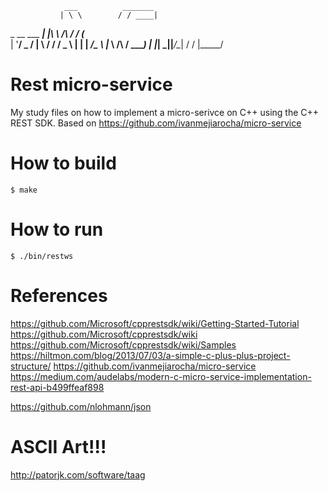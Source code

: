                 ___          _______ 
               | \ \        / / ____|
  _ __ ___  ___| |\ \  /\  / / (___  
 | '__/ _ \/ __| __\ \/  \/ / \___ \ 
 | | |  __/\__ \ |_ \  /\  /  ____) |
 |_|  \___||___/\__| \/  \/  |_____/ 


# Rest micro-service

My study files on how to implement a micro-serivce on C++ using the C++ REST SDK.
Based on https://github.com/ivanmejiarocha/micro-service

# How to build
	$ make

# How to run
	$ ./bin/restws


# References

https://github.com/Microsoft/cpprestsdk/wiki/Getting-Started-Tutorial
https://github.com/Microsoft/cpprestsdk/wiki
https://github.com/Microsoft/cpprestsdk/wiki/Samples
https://hiltmon.com/blog/2013/07/03/a-simple-c-plus-plus-project-structure/
https://github.com/ivanmejiarocha/micro-service
https://medium.com/audelabs/modern-c-micro-service-implementation-rest-api-b499ffeaf898

https://github.com/nlohmann/json

# ASCII Art!!!

http://patorjk.com/software/taag